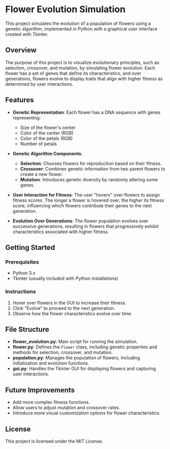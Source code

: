 # Flower Evolution Simulation

This project simulates the evolution of a population of flowers using a genetic algorithm, implemented in Python with a graphical user interface created with Tkinter.

## Overview

The purpose of this project is to visualize evolutionary principles, such as selection, crossover, and mutation, by simulating flower evolution. Each flower has a set of genes that define its characteristics, and over generations, flowers evolve to display traits that align with higher fitness as determined by user interactions.

## Features

- **Genetic Representation**: Each flower has a DNA sequence with genes representing:
  - Size of the flower's center
  - Color of the center (RGB)
  - Color of the petals (RGB)
  - Number of petals

- **Genetic Algorithm Components**:
  - **Selection**: Chooses flowers for reproduction based on their fitness.
  - **Crossover**: Combines genetic information from two parent flowers to create a new flower.
  - **Mutation**: Introduces genetic diversity by randomly altering some genes.

- **User Interaction for Fitness**: The user "hovers" over flowers to assign fitness scores. The longer a flower is hovered over, the higher its fitness score, influencing which flowers contribute their genes to the next generation.

- **Evolution Over Generations**: The flower population evolves over successive generations, resulting in flowers that progressively exhibit characteristics associated with higher fitness.

## Getting Started

### Prerequisites

- Python 3.x
- Tkinter (usually included with Python installations)

### Instructions

1. Hover over flowers in the GUI to increase their fitness.
2. Click "Evolve" to proceed to the next generation.
3. Observe how the flower characteristics evolve over time.

## File Structure

- **flower_evolution.py**: Main script for running the simulation.
- **flower.py**: Defines the `Flower` class, including genetic properties and methods for selection, crossover, and mutation.
- **population.py**: Manages the population of flowers, including initialization and evolution functions.
- **gui.py**: Handles the Tkinter GUI for displaying flowers and capturing user interactions.

## Future Improvements

- Add more complex fitness functions.
- Allow users to adjust mutation and crossover rates.
- Introduce more visual customization options for flower characteristics.

## License

This project is licensed under the MIT License.
